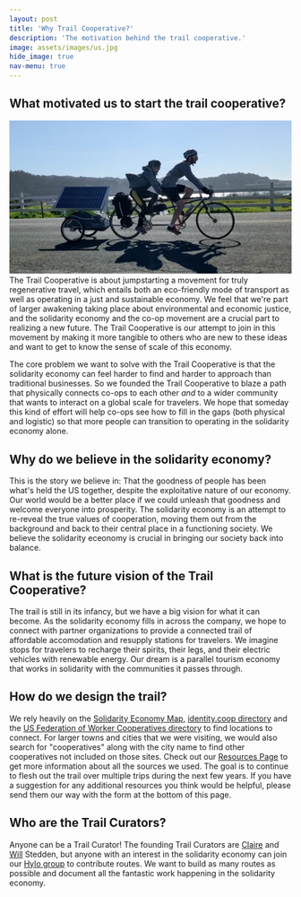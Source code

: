 ```yaml
---
layout: post
title: 'Why Trail Cooperative?'
description: 'The motivation behind the trail cooperative.'
image: assets/images/us.jpg
hide_image: true
nav-menu: true
---
```


<h2>What motivated us to start the trail cooperative?</h2>
<p><span class="image left"><img src="assets/images/banner.jpg" alt="" /></span>The Trail Cooperative is about jumpstarting a movement for truly regenerative travel, which entails both an eco-friendly mode of transport as well as operating in a just and sustainable economy.  We feel that we're part of larger awakening taking place about environmental and economic justice, and the solidarity economy and the co-op movement are a crucial part to realizing a new future. The Trail Cooperative is our attempt to join in this movement by making it more tangible to others who are new to these ideas and want to get to know the sense of scale of this economy. </p>

<p>The core problem we want to solve with the Trail Cooperative is that the solidarity economy can feel harder to find and harder to approach than traditional businesses. So we founded the Trail Cooperative to blaze a path that physically connects co-ops to each other <em>and</em> to a wider community that wants to interact on a global scale for travelers. We hope that someday this kind of effort will help co-ops see how to fill in the gaps (both physical and logistic) so that more people can transition to operating in the solidarity economy alone. </p>


<h2 id="content">Why do we believe in the solidarity economy?</h2>
<p>This is the story we believe in: That the goodness of people has been what's held the US together, despite the exploitative nature of our economy. Our world would be a better place if we could unleash that goodness and welcome everyone into prosperity.  The solidarity economy is an attempt to re-reveal the true values of cooperation, moving them out from the background and back to their central place in a functioning society. We believe the solidarity eceonomy is crucial in bringing our society back into balance.</p>

<h2 id="content">What is the future vision of the Trail Cooperative?</h2>
<p>The trail is still in its infancy, but we have a big vision for what it can become.  As the solidarity economy fills in across the company, we hope to connect with partner organizations to provide a connected trail of affordable accomodation and resupply stations for travelers. We imagine stops for travelers to recharge their spirits, their legs, and their electric vehicles with renewable energy. Our dream is a parallel tourism economy that works in solidarity with the communities it passes through.</p>

<h2 id="content">How do we design the trail?</h2>
<p>We rely heavily on the <a href="https://solidarityeconomy.us/
">Solidarity Economy Map</a>, <a href="https://identity.coop/directory">identity.coop directory</a> and the <a href="https://www.usworker.coop/directory/">US Federation of Worker Cooperatives directory</a> to find locations to connect. For larger towns and cities that we were visiting, we would also search for "cooperatives" along with the city name to find other cooperatives not included on those sites. Check out our <a href="/resources.html">Resources Page</a> to get more information about all the sources we used. The goal is to continue to flesh out the trail over multiple trips during the next few years.  If you have a suggestion for any additional resources you think would be helpful, please send them our way with the form at the bottom of this page.</p>

<h2>Who are the Trail Curators?</h2>
<p>Anyone can be a Trail Curator!  The founding Trail Curators are <a href="https://www.linkedin.com/in/clairestedden">Claire</a> and <a href="https://will.stedden.org/">Will</a> Stedden, but anyone with an interest in the solidarity economy can join our <a href="https://www.hylo.com/groups/coop-trail">Hylo group</a> to contribute routes.  We want to build as many routes as possible and document all the fantastic work happening in the solidarity economy.

